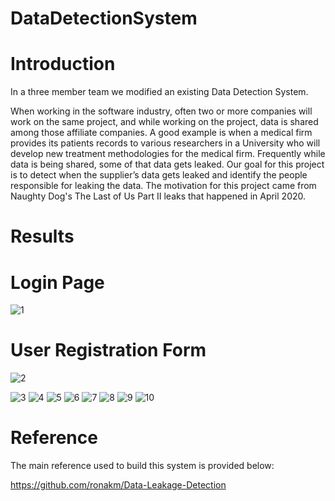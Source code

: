 # DataDetectionSystem

# Introduction 
In a three member team we modified an existing Data Detection System. 

When working in the software industry, often two or more companies will work on the same project, and while working on the project, data is shared among those affiliate companies. A good example is when a medical firm provides its patients records to various researchers in a University who will develop new treatment methodologies for the medical firm. Frequently while data is being shared, some of that data gets leaked. Our goal for this project is to detect when the supplier’s data gets leaked and identify the people responsible for leaking the data. The motivation for this project came from Naughty Dog's The Last of Us Part II leaks that happened in April 2020.


# Results
# Login Page
![1](https://user-images.githubusercontent.com/62857780/105228535-a6354980-5b30-11eb-827a-d612a892869c.JPG)
# User Registration Form
![2](https://user-images.githubusercontent.com/62857780/105228578-b51bfc00-5b30-11eb-8a05-77cabd182739.JPG)

![3](https://user-images.githubusercontent.com/62857780/105228579-b51bfc00-5b30-11eb-959c-14e156466b6e.JPG)
![4](https://user-images.githubusercontent.com/62857780/105228580-b51bfc00-5b30-11eb-84b4-2a701fe89357.JPG)
![5](https://user-images.githubusercontent.com/62857780/105228581-b5b49280-5b30-11eb-8711-b36f2eacbf7d.JPG)
![6](https://user-images.githubusercontent.com/62857780/105228582-b5b49280-5b30-11eb-8ece-1aa2516bdda4.JPG)
![7](https://user-images.githubusercontent.com/62857780/105228583-b5b49280-5b30-11eb-9e30-14234e792d03.JPG)
![8](https://user-images.githubusercontent.com/62857780/105228584-b5b49280-5b30-11eb-8837-ba114f23b2ac.JPG)
![9](https://user-images.githubusercontent.com/62857780/105228586-b5b49280-5b30-11eb-8595-b37b63ba6e75.JPG)
![10](https://user-images.githubusercontent.com/62857780/105228587-b64d2900-5b30-11eb-8fb9-0a2f4e018a73.JPG)


# Reference
The main reference used to build this system is provided below:

https://github.com/ronakm/Data-Leakage-Detection
